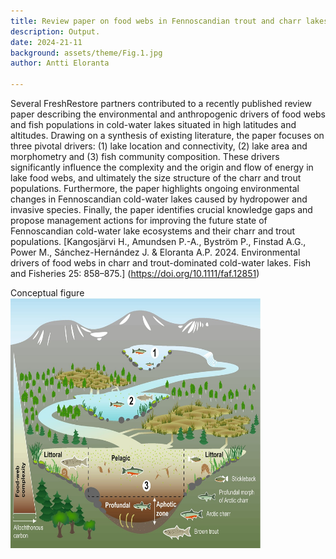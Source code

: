 ```yaml
---
title: Review paper on food webs in Fennoscandian trout and charr lakes
description: Output.  
date: 2024-21-11
background: assets/theme/Fig.1.jpg
author: Antti Eloranta

---
```

Several FreshRestore partners contributed to a recently published review paper describing the environmental and anthropogenic drivers of food webs and fish populations in cold-water lakes situated in high latitudes and altitudes. 
Drawing on a synthesis of existing literature, the paper focuses on three pivotal drivers: (1) lake location and connectivity, (2) lake area and morphometry and (3) fish community composition. These drivers significantly influence the complexity and the origin and flow of energy in lake food webs, and ultimately the size structure of the charr and trout populations. 
Furthermore, the paper highlights ongoing environmental changes in Fennoscandian cold-water lakes caused by hydropower and invasive species. Finally, the paper identifies crucial knowledge gaps and propose management actions for improving the future state of Fennoscandian cold-water lake ecosystems and their charr and trout populations.
[Kangosjärvi H., Amundsen P.-A., Byström P., Finstad A.G., Power M., Sánchez-Hernández J. & Eloranta A.P. 2024. Environmental drivers of food webs in charr and trout-dominated cold-water lakes. Fish and Fisheries 25: 858–875.] (https://doi.org/10.1111/faf.12851) 

Conceptual figure  
<img src="https://github.com/kimmagnusb/FreshRestore/blob/main/assets/theme/Figure_reviewpaper.jpg?raw=true" width="400" height="400"> 
